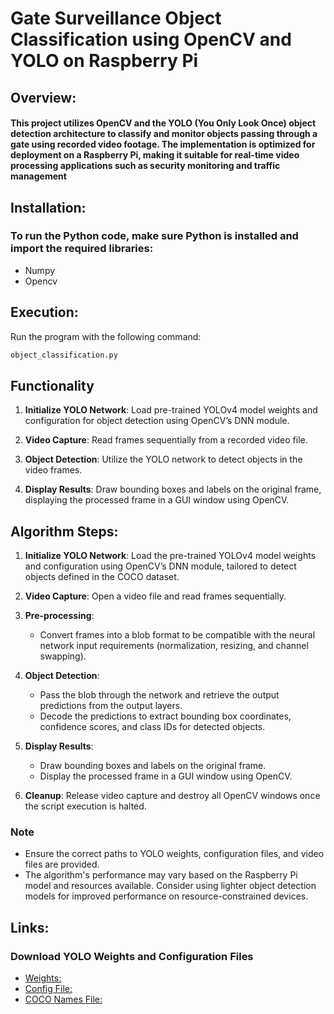 # Gate Surveillance Object Classification using OpenCV and YOLO on Raspberry Pi
## Overview:
#### This project utilizes OpenCV and the YOLO (You Only Look Once) object detection architecture to classify and monitor objects passing through a gate using recorded video footage. The implementation is optimized for deployment on a Raspberry Pi, making it suitable for real-time video processing applications such as security monitoring and traffic management

## Installation:
### To run the Python code, make sure Python is installed and import the required libraries:
- Numpy
- Opencv
  
## Execution:
Run the program with the following command:
```bash
object_classification.py
```
## Functionality

1. **Initialize YOLO Network**: Load pre-trained YOLOv4 model weights and configuration for object detection using OpenCV’s DNN module.

2. **Video Capture**: Read frames sequentially from a recorded video file.

3. **Object Detection**: Utilize the YOLO network to detect objects in the video frames.

4. **Display Results**: Draw bounding boxes and labels on the original frame, displaying the processed frame in a GUI window using OpenCV.

## Algorithm Steps:

1. **Initialize YOLO Network**: Load the pre-trained YOLOv4 model weights and configuration using OpenCV’s DNN module, tailored to detect objects defined in the COCO dataset.

2. **Video Capture**: Open a video file and read frames sequentially.

3. **Pre-processing**:
   - Convert frames into a blob format to be compatible with the neural network input requirements (normalization, resizing, and channel swapping).

4. **Object Detection**:
   - Pass the blob through the network and retrieve the output predictions from the output layers.
   - Decode the predictions to extract bounding box coordinates, confidence scores, and class IDs for detected objects.

5. **Display Results**:
   - Draw bounding boxes and labels on the original frame.
   - Display the processed frame in a GUI window using OpenCV.

6. **Cleanup**: Release video capture and destroy all OpenCV windows once the script execution is halted.

### Note

- Ensure the correct paths to YOLO weights, configuration files, and video files are provided.
- The algorithm's performance may vary based on the Raspberry Pi model and resources available. Consider using lighter object detection models for improved performance on resource-constrained devices.

## Links:
  ### Download YOLO Weights and Configuration Files
- [Weights: ](https://github.com/AlexeyAB/darknet/releases/download/darknet_yolo_v4_pre/yolov4.weights)
- [Config File: ](https://github.com/AlexeyAB/darknet/blob/master/cfg/yolov4.cfg)
- [COCO Names File:](https://github.com/pjreddie/darknet/blob/master/data/coco.names)
